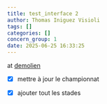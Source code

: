 ```yaml
---
title: test_interface 2
author: Thomas Iniguez Visioli
tags: []
categories: []
concern_group: 1
date: 2025-06-25 16:33:25
---
```

at [demolien](https://)

* [x] mettre à jour le championnat
* [x] ajouter tout les stades


